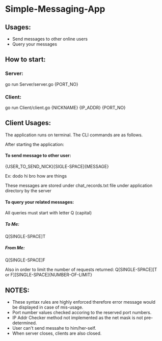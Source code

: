 # Simple-Messaging-App
## Usages:
- Send messages to other online users
- Query your messages

## How to start:
### Server:
go run Server/server.go {PORT_NO}
### Client:
go run Client/client.go {NICKNAME} {IP_ADDR} {PORT_NO}

## Client Usages:
The application runs on terminal. The CLI commands are as follows.

After starting the application:
#### To send message to other user:
{USER_TO_SEND_NICK}[SIGLE-SPACE]{MESSAGE}

Ex: dodo hi bro how are things

These messages are stored under chat_records.txt file under application directory by the server

#### To query your related messages:
All queries must start with letter Q (capital)
##### To Me:
Q[SINGLE-SPACE]T
##### From Me:
Q[SINGLE-SPACE]F

Also in order to limit the number of requests returned:
Q[SINGLE-SPACE][T or F][SINGLE-SPACE]{NUMBER-OF-LIMIT}

## NOTES: 
- These syntax rules are highly enforced therefore error message would be displayed in case of mis-usage.
- Port number values checked accoring to the reserved port numbers.
- IP Addr Checker method not implemented as the net mask is not pre-determined.
- User can't send messahe to him/her-self.
- When server closes, clients are also closed.
